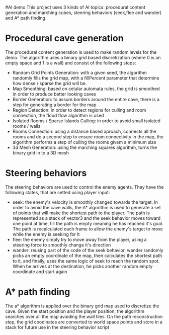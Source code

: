 #AI demo
This project uses 3 kinds of AI topics: procedural content generation and marching cubes, steering behaviors (seek,flee and wander) 
and A* path finding.
# Procedural cave generation
The procedural content generation is used to make random levels for the demo. 
The algorithm uses a binary grid based discretization (where 0 is an empty space and 1 is a wall) 
and consist of the following steps:
- Random Grid Points Generation: with a given seed, the algorithm randomly fills the
grid map, with a fillPercent parameter that determine how dense / sparse the grid will be.
- Map Smoothing: based on celular automata rules, the grid is smoothed in order to produce
better looking caves
- Border Generation: to assure borders around the entire cave, there is a step for generating a border for the map
- Region Detection: in order to detect regions for culling and room connection, the flood flow algorithm is used
- Isolated Rooms / Sparse Islands Culling: in order to avoid small isolated rooms / walls
- Rooms Connection: using a distance based aproach, connects all the rooms and do a second step to ensure room connectivity
in the map, the algorithm performs a step of culling the rooms givem a minimum size
- 3d Mesh Generation: using the marching squares algorithm, turns the binary grid in to a 3D mesh

# Steering behaviors
The steering behaviors are used to control the enemy agents. They have the following states, that are
setted using player input:
- seek: the enemy's velocity is smoothly changed towards the target. In order to avoid the cave walls,
the A* algorithm is used to generate a set of points that will make the shortest path to the player.
The path is represented as a stack of vector3 and the seek behavior moves toward one point at time, till
the path is empty meaning he has reached it's goal. The path is recalculated each frame to allow the enemy's
target to move while the enemy is seeking for it
- flee: the enemy simply try to move away from the player, using a steering force to smoothly change it's direction
- wander: reusing part of the code of the seek behavior, wander randomly picks an empty coordinate of the map,
then calculates the shortest path to it, and finally, uses the same logic of seek to reach the random spot. When he
arrives at the destination, he picks another random empty coordinate and start again

# A* path finding
The a* algorithm is applied over the binary grid map used to discretize the cave. Given the start
position and the player position, the algorithm searches over all the map avoiding the wall tiles.
On the path reconstruction step, the grid coodinates are converted to world space points and store in
a stack for future use in the steering behavior script